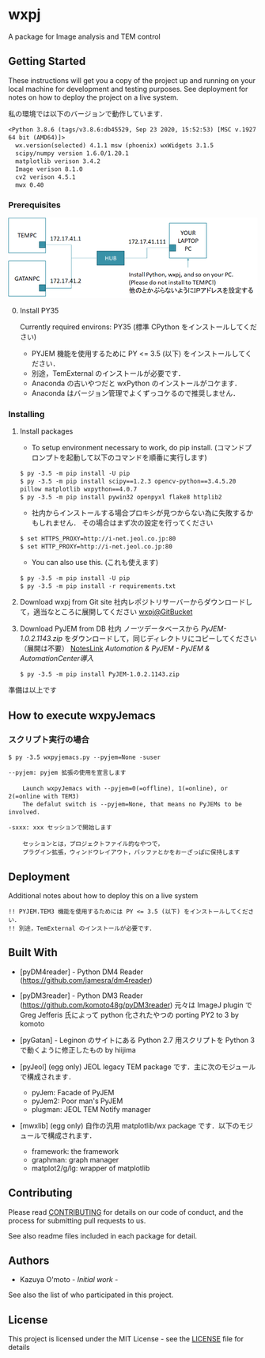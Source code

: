# wxpj

A package for Image analysis and TEM control


## Getting Started

These instructions will get you a copy of the project up and running on your local machine for development and testing purposes. See deployment for notes on how to deploy the project on a live system.

私の環境では以下のバージョンで動作しています．
```
<Python 3.8.6 (tags/v3.8.6:db45529, Sep 23 2020, 15:52:53) [MSC v.1927 64 bit (AMD64)]>
  wx.version(selected) 4.1.1 msw (phoenix) wxWidgets 3.1.5
  scipy/numpy version 1.6.0/1.20.1
  matplotlib verison 3.4.2
  Image verison 8.1.0
  cv2 verison 4.5.1
  mwx 0.40
```
### Prerequisites

![setup](image/net.png)
<!--
<img src=image/net.png width=600>
-->

0. Install PY35

    Currently required environs: PY35
    (標準 CPython をインストールしてください)
    
    - PYJEM 機能を使用するために PY <= 3.5 (以下) をインストールしてください．
    - 別途，TemExternal のインストールが必要です．
    - Anaconda の古いやつだと wxPython のインストールがコケます．
    - Anaconda はバージョン管理でよくずっコケるので推奨しません．

### Installing

1. Install packages

    - To setup environment necessary to work, do pip install.
      (コマンドプロンプトを起動して以下のコマンドを順番に実行します)
    ```
    $ py -3.5 -m pip install -U pip
    $ py -3.5 -m pip install scipy==1.2.3 opencv-python==3.4.5.20 pillow matplotlib wxpython==4.0.7
    $ py -3.5 -m pip install pywin32 openpyxl flake8 httplib2
    ```
    - 社内からインストールする場合プロキシが見つからない為に失敗するかもしれません．
      その場合はまず次の設定を行ってください
    ```
    $ set HTTPS_PROXY=http://i-net.jeol.co.jp:80
    $ set HTTP_PROXY=http://i-net.jeol.co.jp:80
    ```
    - You can also use this.
      (これも使えます)
    ```
    $ py -3.5 -m pip install -U pip
    $ py -3.5 -m pip install -r requirements.txt
    ```

2. Download wxpj from Git site
    社内レポジトリサーバーからダウンロードして，適当なところに展開してください
    [wxpj@GitBucket](http://dl-box.jeol.co.jp/gitbucket/komoto/wxpj)

3. Download PyJEM from DB
    社内 ノーツデータベースから *PyJEM-1.0.2.1143.zip* をダウンロードして，同じディレクトリにコピーしてください（展開は不要）
    [NotesLink](Notes://NotesOffice/4925805700077587/DD11EF58D84D230E4925646F003E2CF8/162DB45516A951F4492580570007AA5D)
    *Automation & PyJEM - PyJEM & AutomationCenter導入*
    ```
    $ py -3.5 -m pip install PyJEM-1.0.2.1143.zip
    ```

準備は以上です


## How to execute wxpyJemacs

### スクリプト実行の場合
```
$ py -3.5 wxpyjemacs.py --pyjem=None -suser
```
    --pyjem: pyjem 拡張の使用を宣言します

        Launch wxpyJemacs with --pyjem=0(=offline), 1(=online), or 2(=online with TEM3)
        The defalut switch is --pyjem=None, that means no PyJEMs to be involved.

<!--
▲ TEM3:online を宣言しない場合，
アプリケーション起動後に TEM3 を含むプラグインを組み込むことは一切できません
▲ TEM3:online を宣言した場合，
DnD, CnP などの Windows shell ex はすべて使用不可になりますので注意してください．
-->

    -sxxx: xxx セッションで開始します
    
        セッションとは，プロジェクトファイル的なやつで，
        プラグイン拡張，ウィンドウレイアウト，バッファとかをおーざっぱに保持します

<!--
### バイナリ実行の場合
バイナリパッケージは実行に必要なランタイムをすべて含んでいますが，
Windows 10 64bit (AMD64) 以外の OS では実行できません．
(たぶん OpenCV の dll バージョンが合わないため)
-->


## Deployment

Additional notes about how to deploy this on a live system

    !! PYJEM.TEM3 機能を使用するためには PY <= 3.5 (以下) をインストールしてください．
    !! 別途，TemExternal のインストールが必要です．


## Built With

* [pyDM4reader] - Python DM4 Reader (https://github.com/jamesra/dm4reader)

* [pyDM3reader] - Python DM3 Reader (https://github.com/komoto48g/pyDM3reader)
    元々は ImageJ plugin で Greg Jefferis 氏によって python 化されたやつの porting PY2 to 3 by komoto

* [pyGatan] - Leginon のサイトにある Python 2.7 用スクリプトを Python 3 で動くように修正したもの
    by hiijima

* [pyJeol] (egg only) JEOL legacy TEM package です．主に次のモジュールで構成されます．
    - pyJem: Facade of PyJEM
    - pyJem2: Poor man's PyJEM
    - plugman: JEOL TEM Notify manager

* [mwxlib] (egg only) 自作の汎用 matplotlib/wx package です．以下のモジュールで構成されます．
    - framework: the framework
    - graphman: graph manager
    - matplot2/g/lg: wrapper of matplotlib


## Contributing

Please read [CONTRIBUTING](./CONTRIBUTING) for details on our code of conduct, and the process for submitting pull requests to us.

See also readme files included in each package for detail.


## Authors

* Kazuya O'moto - *Initial work* -

See also the list of who participated in this project.


## License

This project is licensed under the MIT License - see the [LICENSE](./LICENSE) file for details
